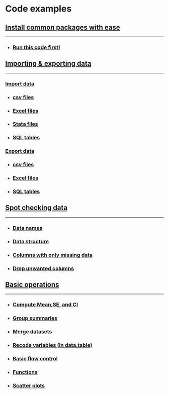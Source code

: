 # Code examples
## [Install common packages with ease](examples/example_install_packages.R) 
-----
* ### [Run this code first!](examples/examples/example_install_packages.R)
## [Importing & exporting data](examples/example_import_export.md#importing--exporting-data) 
-----
### [Import data](examples/example_import_export.md#import-data)
* ### [csv files](examples/example_import_export.md#csv-files)
* ### [Excel files](examples/example_import_export.md#excel-files)
* ### [Stata files](examples/example_import_export.md#stata-files)
* ### [SQL tables](examples/example_import_export.md#sql-tables)

### [Export data](examples/example_import_export.md#export-data)
* ### [csv files](examples/example_import_export.md#csv-files-1)
* ### [Excel files](examples/example_import_export.md#excel-files-1)
* ### [SQL tables](examples/example_import_export.md#sql-tables-1)

## [Spot checking data](examples/example_spot_checks.md#spot-checking-data)
-----
* ### [Data names](examples/example_spot_checks.md#data-names)
* ### [Data structure](examples/example_spot_checks.md#data-structure)
* ### [Columns with only missing data](examples/example_spot_checks.md#look-for-columns-with-only-missing-data)
* ### [Drop unwanted columns](examples/example_spot_checks.md#drop-unwanted-columns)

## [Basic operations](examples/example_basic_operations.md#basic-operations)
-----
* ### [Compute Mean,SE, and CI](examples/example_basic_operations.md#a-compute-mean-se-and-ci)
* ### [Group summaries](examples/example_basic_operations.md#b-groups-summaries)
* ### [Merge datasets](examples/example_basic_operations.md#c-merge-datasets)
* ### [Recode variables (in data.table)](examples/example_basic_operations.md#d-recode-variables-in-datatable)
* ### [Basic flow control](examples/example_basic_operations.md#e-basic-flow-control)
* ### [Functions](examples/example_basic_operations.md#f-functions)
* ### [Scatter plots](examples/example_basic_operations.md#g-scatter-plots)

